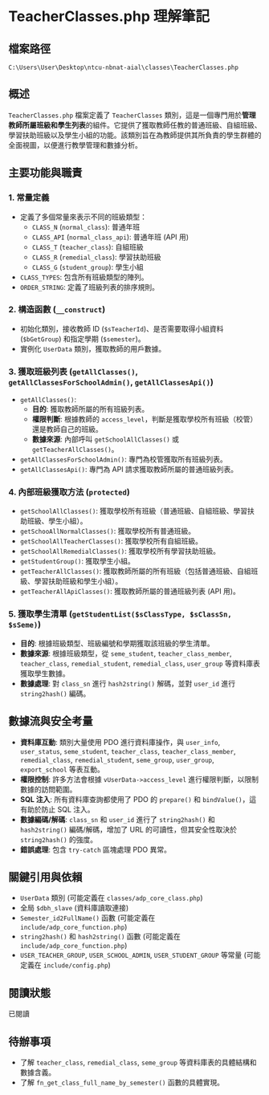 # TeacherClasses.php 理解筆記

## 檔案路徑
`C:\Users\User\Desktop\ntcu-nbnat-aial\classes\TeacherClasses.php`

## 概述
`TeacherClasses.php` 檔案定義了 `TeacherClasses` 類別，這是一個專門用於**管理教師所屬班級和學生列表**的組件。它提供了獲取教師任教的普通班級、自組班級、學習扶助班級以及學生小組的功能。該類別旨在為教師提供其所負責的學生群體的全面視圖，以便進行教學管理和數據分析。

## 主要功能與職責

### 1. 常量定義
- 定義了多個常量來表示不同的班級類型：
    - `CLASS_N` (`normal_class`): 普通年班
    - `CLASS_API` (`normal_class_api`): 普通年班 (API 用)
    - `CLASS_T` (`teacher_class`): 自組班級
    - `CLASS_R` (`remedial_class`): 學習扶助班級
    - `CLASS_G` (`student_group`): 學生小組
- `CLASS_TYPES`: 包含所有班級類型的陣列。
- `ORDER_STRING`: 定義了班級列表的排序規則。

### 2. 構造函數 (`__construct`)
- 初始化類別，接收教師 ID (`$sTeacherId`)、是否需要取得小組資料 (`$bGetGroup`) 和指定學期 (`$semester`)。
- 實例化 `UserData` 類別，獲取教師的用戶數據。

### 3. 獲取班級列表 (`getAllClasses()`, `getAllClassesForSchoolAdmin()`, `getAllClassesApi()`)
- `getAllClasses()`:
    - **目的**: 獲取教師所屬的所有班級列表。
    - **權限判斷**: 根據教師的 `access_level`，判斷是獲取學校所有班級（校管）還是教師自己的班級。
    - **數據來源**: 內部呼叫 `getSchoolAllClasses()` 或 `getTeacherAllClasses()`。
- `getAllClassesForSchoolAdmin()`: 專門為校管獲取所有班級列表。
- `getAllClassesApi()`: 專門為 API 請求獲取教師所屬的普通班級列表。

### 4. 內部班級獲取方法 (`protected`)
- `getSchoolAllClasses()`: 獲取學校所有班級（普通班級、自組班級、學習扶助班級、學生小組）。
- `getSchooAllNormalClasses()`: 獲取學校所有普通班級。
- `getSchoolAllTeacherClasses()`: 獲取學校所有自組班級。
- `getSchoolAllRemedialClasses()`: 獲取學校所有學習扶助班級。
- `getStudentGroup()`: 獲取學生小組。
- `getTeacherAllClasses()`: 獲取教師所屬的所有班級（包括普通班級、自組班級、學習扶助班級和學生小組）。
- `getTeacherAllApiClasses()`: 獲取教師所屬的普通班級列表 (API 用)。

### 5. 獲取學生清單 (`getStudentList($sClassType, $sClassSn, $sSeme)`)
- **目的**: 根據班級類型、班級編號和學期獲取該班級的學生清單。
- **數據來源**: 根據班級類型，從 `seme_student`, `teacher_class_member`, `teacher_class`, `remedial_student`, `remedial_class`, `user_group` 等資料庫表獲取學生數據。
- **數據處理**: 對 `class_sn` 進行 `hash2string()` 解碼，並對 `user_id` 進行 `string2hash()` 編碼。

## 數據流與安全考量
- **資料庫互動**: 類別大量使用 PDO 進行資料庫操作，與 `user_info`, `user_status`, `seme_student`, `teacher_class`, `teacher_class_member`, `remedial_class`, `remedial_student`, `seme_group`, `user_group`, `export_school` 等表互動。
- **權限控制**: 許多方法會根據 `vUserData->access_level` 進行權限判斷，以限制數據的訪問範圍。
- **SQL 注入**: 所有資料庫查詢都使用了 PDO 的 `prepare()` 和 `bindValue()`，這有助於防止 SQL 注入。
- **數據編碼/解碼**: `class_sn` 和 `user_id` 進行了 `string2hash()` 和 `hash2string()` 編碼/解碼，增加了 URL 的可讀性，但其安全性取決於 `string2hash()` 的強度。
- **錯誤處理**: 包含 `try-catch` 區塊處理 PDO 異常。

## 關鍵引用與依賴
- `UserData` 類別 (可能定義在 `classes/adp_core_class.php`)
- 全局 `$dbh_slave` (資料庫讀取連接)
- `Semester_id2FullName()` 函數 (可能定義在 `include/adp_core_function.php`)
- `string2hash()` 和 `hash2string()` 函數 (可能定義在 `include/adp_core_function.php`)
- `USER_TEACHER_GROUP`, `USER_SCHOOL_ADMIN`, `USER_STUDENT_GROUP` 等常量 (可能定義在 `include/config.php`)

## 閱讀狀態
已閱讀

## 待辦事項
- 了解 `teacher_class`, `remedial_class`, `seme_group` 等資料庫表的具體結構和數據含義。
- 了解 `fn_get_class_full_name_by_semester()` 函數的具體實現。